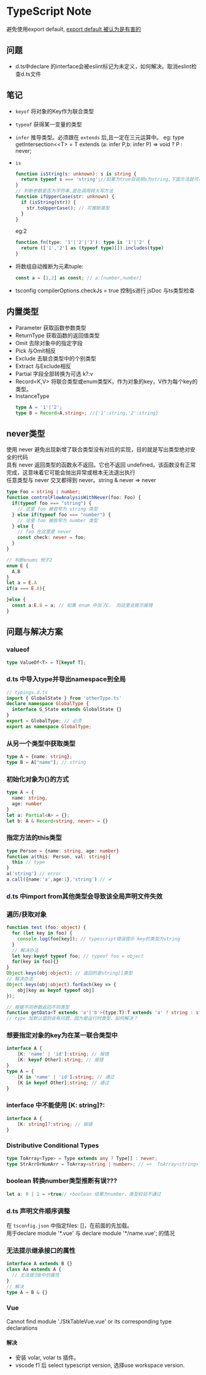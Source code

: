# TypeScript Note
避免使用export default, [export default 被认为是有害的](https://jkchao.github.io/typescript-book-chinese/tips/avoidExportDefault.html#commonjs-%E4%BA%92%E7%94%A8)

## 问题
* d.ts中declare 的interface会被eslint标记为未定义，如何解决。取消eslint检查d.ts文件
## 笔记
* `keyof` 将对象的Key作为联合类型
* `typeof` 获得某一变量的类型
* `infer` 推导类型。必须跟在 `extends` 后,且一定在三元运算中。 eg: type getIntersection<&lt;T&gt; = T extends (a: infer P,b: infer P) =&gt; void ? P : never;
* `is`
  ```ts
  function isString(s: unknown): s is string {
    return typeof s === 'string';//如果为true则说明s为string,下面方法就可以推断出类型
  }
  // 判断参数是否为字符串,是在调用转大写方法
  function ifUpperCase(str: unknown) {
    if (isString(str)) {
      str.toUpperCase(); // 可推断类型
    }
  }
  ```
  eg:2
  ```ts
  function fn(type: '1'|'2'|'3'): type is '1'|'2' {
    return (['1','2'] as (typeof type)[]).includes(type)
  }
  ```
  
* 将数组自动推断为元素tuple:
  ```typescript 
  const a = [1,2] as const; // a:[number,number]
  ```
* tsconfig compilerOptions.checkJs = true 控制js进行 jsDoc 与ts类型检查
## 内置类型
* Parameter 获取函数参数类型
* ReturnType 获取函数的返回值类型
* Omit 去除对象中的指定字段
* Pick 与Omit相反
* Exclude 去联合类型中的个别类型
* Extract 与Exclude相反
* Partial 字段全部转换为可选 k?:v
* Record&lt;K,V&gt; 将联合类型或enum类型K，作为对象的key，V作为每个key的类型。
* InstanceType
  ```ts
  type A = '1'|'2';
  type B = Record<A,string>; //{'1':string,'2':string}
  ```
## never类型
使用 never 避免出现新增了联合类型没有对应的实现，目的就是写出类型绝对安全的代码<br>
具有 never 返回类型的函数永不返回。它也不返回 undefined。该函数没有正常完成，这意味着它可能会抛出异常或根本无法退出执行<br>
任意类型与 never 交叉都得到 never。string & never => never
```typescript
type Foo = string | number;
function controlFlowAnalysisWithNever(foo: Foo) {
  if(typeof foo === "string") {
    // 这里 foo 被收窄为 string 类型
  } else if(typeof foo === "number") {
    // 这里 foo 被收窄为 number 类型
  } else {
    // foo 在这里是 never
    const check: never = foo;
  }
}
```
```ts  
// 判断enums 例子2
enum E {
  A,B
}
let a = E.A
if(a === E.A){

}else {
  const a:E.B = a; // 如果 enum 中加了C， 则这里会提示报错
}
```
## 问题与解决方案
### valueof
```ts
type ValueOf<T> = T[keyof T];
```
### d.ts 中导入type并导出namespace到全局
```typescript
// typings.d.ts
import { GlobalState } from 'otherType.ts'
declare namespace GlobalType {
  interface G_State extends GlobalState {}
}
export = GlobalType; // 必须
export as namespace GlobalType;
```
### 从另一个类型中获取类型
```typescript
type A = {name: string};
type B = A["name"]; // string
```
### 初始化对象为{}的方式
```typescript
type A = {
  name: string,
  age: number
}
let a: Partial<A> = {};
let b: A & Record<string, never> = {}
```
### 指定方法的this类型
```ts
type Person = {name: string, age: number}
function a(this: Person, val: string){
  this // type
}
a('string') // error
a.call({name:'a',age:1},'string') // ✔
```
### d.ts 中import from其他类型会导致该全局声明文件失效
### 遍历/获取对象
```ts
function test (foo: object) {
  for (let key in foo) {
    console.log(foo[key]); // typescript错误提示 key的类型为string
  }
  // 解决办法
  let key:keyof typeof foo; // typeof foo = object
  for(key in foo){}
}
Object.keys(obj:object); // 返回的是string[]类型
// 解决办法
Object.keys(obj:object).forEach(key => {
    obj[key as keyof typeof obj]
});
```
```typescript
// 根据不同参数返回不同类型
function getData<T extends 'a'|'b'>(type:T):T extends 'a' ? string : string[]{}
// type 加默认值则会有问题，因为是运行时类型，如何解决？
```

### 想要指定对象的key为在某一联合类型中
```typescript
interface A {
    [K: 'name' | 'id']:string; // 报错
    [K: keyof Other]:string; // 报错
}
type A = {
    [K in 'name' | 'id']:string; // 通过
    [K in keyof Other]:string; // 通过
}
```
### interface 中不能使用 [K: string]?:
```typescript
interface A {
    [K: string]?:string; // 报错
}
```

### Distributive Conditional Types
```ts
type ToArray<Type> = Type extends any ? Type[] : never;
type StrArrOrNumArr = ToArray<string | number>; // =>  ToArray<string> | ToArray<number>;
```

### boolean 转换number类型推断有误???
```ts
let a: 0 | 1 = +true// +boolean 结果为number，类型校验不通过
```

### d.ts 声明文件顺序调整
在 `tsconfig.json` 中指定files: []，在前面的先加载。<br>
用于declare module '\*.vue' 与 declare module '\*/name.vue'; 的情况

### 无法提示继承接口的属性
```ts
interface A extends B {}
class Aa extends A {
  // 无法提示B中的属性
}
// 解决
type A = B & {}
```

### Vue 
Cannot find module './StkTableVue.vue' or its corresponding type declarations
#### 解决
* 安装 volar, volar ts 插件。
* vscode f1 后 select typescript version, 选择use workspace version. 